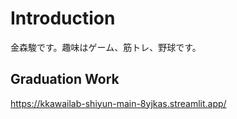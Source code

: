 # Introduction
金森駿です。趣味はゲーム、筋トレ、野球です。

## Graduation Work
https://kkawailab-shiyun-main-8yjkas.streamlit.app/
